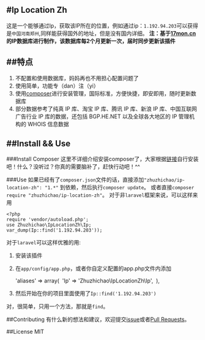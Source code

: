 #Ip Location Zh
----
这是一个能够通过Ip，获取该IP所在的位置，例如通过ip：`1.192.94.203`可以获得是`中国河南郑州`,同样能获得国外的地址，但是没有国内详细。
**注：基于[17mon.cn]([http://tool.17mon.cn/ipdb.html])的IP数据库进行制作，该数据库每2个月更新一次，届时同步更新该插件**

##特点
----
1. 不配置和使用数据库，妈妈再也不用担心配置问题了
2. 使用简单，功能专（dan）注（yi）
3. 使用[composer]([https://getcomposer.org/])进行安装管理，国际标准，方便快捷，即安即用，随时更新数据库
4. 部分数据参考了纯真 IP 库、淘宝 IP 库、腾讯 IP 库、新浪 IP 库、中国互联网广告行业 IP 库的数据，还包括 BGP.HE.NET 以及全球各大地区的 IP 管理机构的 WHOIS 信息数据

##Install && Use
----
###Install Composer
这里不详细介绍安装composer了，大家根据[链接]([https://getcomposer.org/])自行安装吧！什么？没听过？你真的需要脑补了，赶快行动吧！^^

###Use
如果已经有了`composer.json`文件的话，直接添加`"zhuzhichao/ip-location-zh": "1.*"` 到依赖，然后执行`composer update`。
或者直接`composer require "zhuzhichao/ip-location-zh"`。
对于非`laravel`框架来说，可以这样来用

	<?php 
	require 'vendor/autoload.php';  
	use Zhuzhichao\IpLocationZh\Ip;  
	var_dump(Ip::find('1.192.94.203'));
对于`laravel`可以这样优雅的用:

1. 安装该插件

2. 在`app/config/app.php`，或者你自定义配置的app.php文件内添加

	'aliases' => array( 	'Ip'
	 		  => 'Zhuzhichao\IpLocationZh\Ip', 
	),
3. 然后开始在你的项目里面使用了`Ip::find('1.192.94.203')`

对，很简单，只用一个方法，那就是`find`。

##Contributing
有什么新的想法和建议，欢迎提交[issue]([https://github.com/zhuzhichao/ip-location-zh/issues])或者[Pull Requests]([https://github.com/zhuzhichao/ip-location-zh/pulls])。

##License
MIT

